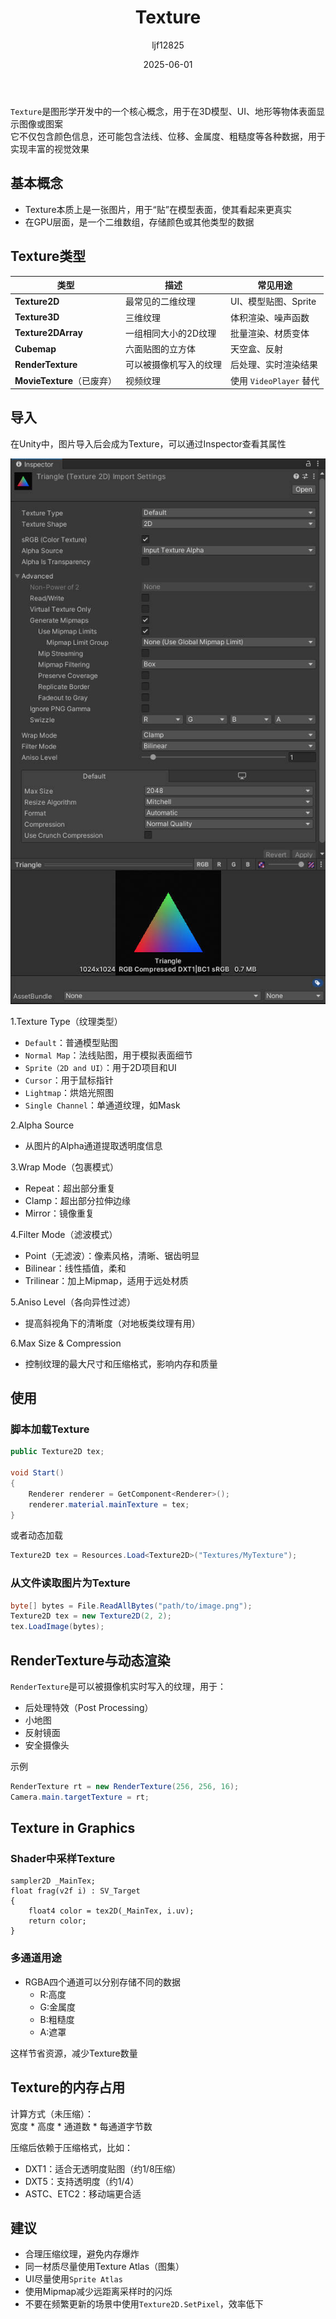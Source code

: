 ﻿---
title: "Texture"
date: 2025-06-01
categories: [Note]
tags: [Unity, Component, Rendering, Graphics]
author: "ljf12825"
summary: Texture and Texture in Unity
---
`Texture`是图形学开发中的一个核心概念，用于在3D模型、UI、地形等物体表面显示图像或图案  
它不仅包含颜色信息，还可能包含法线、位移、金属度、粗糙度等各种数据，用于实现丰富的视觉效果

## 基本概念
- Texture本质上是一张图片，用于“贴”在模型表面，使其看起来更真实
- 在GPU层面，是一个二维数组，存储颜色或其他类型的数据

## Texture类型

| 类型                    | 描述          | 常见用途                |
| --------------------- | ----------- | ------------------- |
| **Texture2D**         | 最常见的二维纹理    | UI、模型贴图、Sprite      |
| **Texture3D**         | 三维纹理        | 体积渲染、噪声函数           |
| **Texture2DArray**    | 一组相同大小的2D纹理 | 批量渲染、材质变体           |
| **Cubemap**           | 六面贴图的立方体    | 天空盒、反射              |
| **RenderTexture**     | 可以被摄像机写入的纹理 | 后处理、实时渲染结果          |
| **MovieTexture**（已废弃） | 视频纹理        | 使用 `VideoPlayer` 替代 |

## 导入
在Unity中，图片导入后会成为Texture，可以通过Inspector查看其属性

![TextureInspector](/images/Blog/TextureInspector.jpg)

1.Texture Type（纹理类型）
- `Default`：普通模型贴图
- `Normal Map`：法线贴图，用于模拟表面细节
- `Sprite（2D and UI）`：用于2D项目和UI
- `Cursor`：用于鼠标指针
- `Lightmap`：烘焙光照图
- `Single Channel`：单通道纹理，如Mask

2.Alpha Source
- 从图片的Alpha通道提取透明度信息

3.Wrap Mode（包裹模式）
- Repeat：超出部分重复
- Clamp：超出部分拉伸边缘
- Mirror：镜像重复

4.Filter Mode（滤波模式）
- Point（无滤波）：像素风格，清晰、锯齿明显
- Bilinear：线性插值，柔和
- Trilinear：加上Mipmap，适用于远处材质

5.Aniso Level（各向异性过滤）
- 提高斜视角下的清晰度（对地板类纹理有用）

6.Max Size & Compression
- 控制纹理的最大尺寸和压缩格式，影响内存和质量

## 使用
### 脚本加载Texture
```cs
public Texture2D tex;

void Start()
{
    Renderer renderer = GetComponent<Renderer>();
    renderer.material.mainTexture = tex;
}
```
或者动态加载
```cs
Texture2D tex = Resources.Load<Texture2D>("Textures/MyTexture");
```

### 从文件读取图片为Texture
```cs
byte[] bytes = File.ReadAllBytes("path/to/image.png");
Texture2D tex = new Texture2D(2, 2);
tex.LoadImage(bytes);
```

## RenderTexture与动态渲染
`RenderTexture`是可以被摄像机实时写入的纹理，用于：
- 后处理特效（Post Processing）
- 小地图
- 反射镜面
- 安全摄像头

示例
```cs
RenderTexture rt = new RenderTexture(256, 256, 16);
Camera.main.targetTexture = rt;
```

## Texture in Graphics
### Shader中采样Texture
```hlsl
sampler2D _MainTex;
float frag(v2f i) : SV_Target
{
    float4 color = tex2D(_MainTex, i.uv);
    return color;
}
```

### 多通道用途
- RGBA四个通道可以分别存储不同的数据
  - R:高度
  - G:金属度
  - B:粗糙度
  - A:遮罩

这样节省资源，减少Texture数量

## Texture的内存占用
计算方式（未压缩）：  
宽度 * 高度 * 通道数 * 每通道字节数

压缩后依赖于压缩格式，比如：
- DXT1：适合无透明度贴图（约1/8压缩）
- DXT5：支持透明度（约1/4）
- ASTC、ETC2：移动端更合适

## 建议
- 合理压缩纹理，避免内存爆炸
- 同一材质尽量使用Texture Atlas（图集）
- UI尽量使用`Sprite Atlas`
- 使用Mipmap减少远距离采样时的闪烁
- 不要在频繁更新的场景中使用`Texture2D.SetPixel`，效率低下
